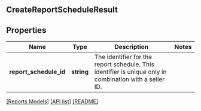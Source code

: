 ## CreateReportScheduleResult

## Properties

Name | Type | Description | Notes
------------ | ------------- | ------------- | -------------
**report_schedule_id** | **string** | The identifier for the report schedule. This identifier is unique only in combination with a seller ID. |

[[Reports Models]](../) [[API list]](../../Api) [[README]](../../../README.md)
